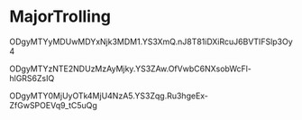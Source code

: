 # MajorTrolling

ODgyMTYyMDUwMDYxNjk3MDM1.YS3XmQ.nJ8T81iDXiRcuJ6BVTIFSlp3Oy4

ODgyMTYzNTE2NDUzMzAyMjky.YS3ZAw.OfVwbC6NXsobWcFl-hlGRS6ZsIQ

ODgyMTY0MjUyOTk4MjU4NzA5.YS3Zqg.Ru3hgeEx-ZfGwSPOEVq9_tC5uQg
